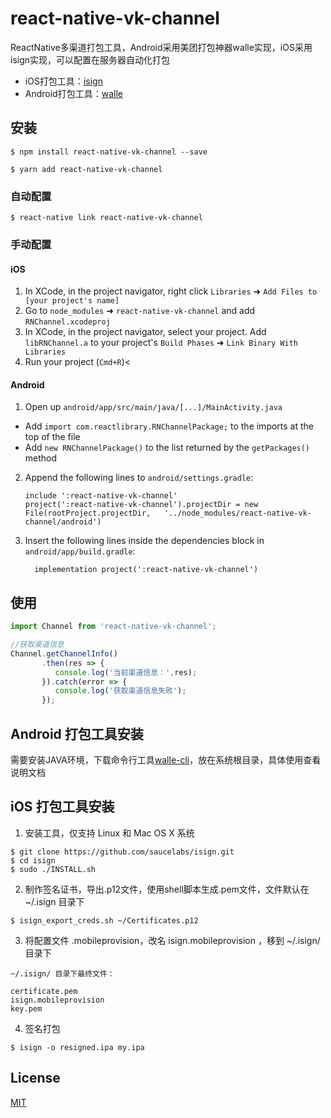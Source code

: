 
# react-native-vk-channel

ReactNative多渠道打包工具，Android采用美团打包神器walle实现，iOS采用isign实现，可以配置在服务器自动化打包
- iOS打包工具：[isign](https://github.com/saucelabs/isign)
- Android打包工具：[walle](https://github.com/Meituan-Dianping/walle)

## 安装

`$ npm install react-native-vk-channel --save`

`$ yarn add react-native-vk-channel`

### 自动配置

`$ react-native link react-native-vk-channel`

### 手动配置


#### iOS

1. In XCode, in the project navigator, right click `Libraries` ➜ `Add Files to [your project's name]`
2. Go to `node_modules` ➜ `react-native-vk-channel` and add `RNChannel.xcodeproj`
3. In XCode, in the project navigator, select your project. Add `libRNChannel.a` to your project's `Build Phases` ➜ `Link Binary With Libraries`
4. Run your project (`Cmd+R`)<

#### Android

1. Open up `android/app/src/main/java/[...]/MainActivity.java`
  - Add `import com.reactlibrary.RNChannelPackage;` to the imports at the top of the file
  - Add `new RNChannelPackage()` to the list returned by the `getPackages()` method
2. Append the following lines to `android/settings.gradle`:
  	```
  	include ':react-native-vk-channel'
  	project(':react-native-vk-channel').projectDir = new File(rootProject.projectDir, 	'../node_modules/react-native-vk-channel/android')
  	```
3. Insert the following lines inside the dependencies block in `android/app/build.gradle`:
  	```
      implementation project(':react-native-vk-channel')
  	```

## 使用
```javascript
import Channel from 'react-native-vk-channel';

//获取渠道信息
Channel.getChannelInfo()
       .then(res => {
          console.log('当前渠道信息：',res);
       }).catch(error => {
          console.log('获取渠道信息失败');
       });
```

## Android 打包工具安装
需要安装JAVA环境，下载命令行工具[walle-cli](https://github.com/Meituan-Dianping/walle/blob/master/walle-cli/README.md)，放在系统根目录，具体使用查看说明文档

## iOS 打包工具安装
1. 安装工具，仅支持 Linux 和 Mac OS X 系统
```
$ git clone https://github.com/saucelabs/isign.git
$ cd isign
$ sudo ./INSTALL.sh
```

2. 制作签名证书，导出.p12文件，使用shell脚本生成.pem文件，文件默认在 ~/.isign 目录下
```
$ isign_export_creds.sh ~/Certificates.p12
```

3. 将配置文件 .mobileprovision，改名 isign.mobileprovision ，移到 ~/.isign/ 目录下
```
~/.isign/ 目录下最终文件：

certificate.pem
isign.mobileprovision
key.pem
```

4. 签名打包
```
$ isign -o resigned.ipa my.ipa
```

## License

[MIT](https://opensource.org/licenses/MIT)



